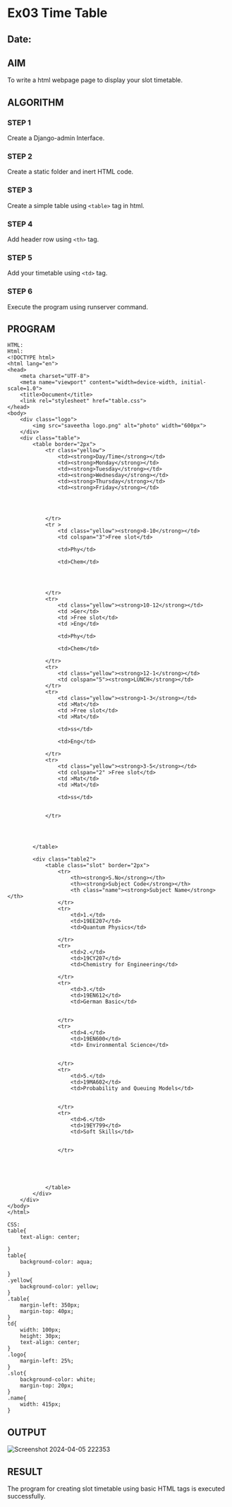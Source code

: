 # Ex03 Time Table
## Date:

## AIM
To write a html webpage page to display your slot timetable.

## ALGORITHM
### STEP 1
Create a Django-admin Interface.

### STEP 2
Create a static folder and inert HTML code.

### STEP 3
Create a simple table using ```<table>``` tag in html.

### STEP 4
Add header row using ```<th>``` tag.

### STEP 5
Add your timetable using ```<td>``` tag.

### STEP 6
Execute the program using runserver command.

## PROGRAM
~~~
HTML:
Html:
<!DOCTYPE html>
<html lang="en">
<head>
    <meta charset="UTF-8">
    <meta name="viewport" content="width=device-width, initial-scale=1.0">
    <title>Document</title>
    <link rel="stylesheet" href="table.css">
</head>
<body>
    <div class="logo">
        <img src="saveetha logo.png" alt="photo" width="600px">
    </div>
    <div class="table">
        <table border="2px">
            <tr class="yellow">
                <td><strong>Day/Time</strong></td>
                <td><strong>Monday</strong></td>
                <td><strong>Tuesday</strong></td>
                <td><strong>Wednesday</strong></td>
                <td><strong>Thursday</strong></td>
                <td><strong>Friday</strong></td>




            </tr>
            <tr >
                <td class="yellow"><strong>8-10</strong></td>
                <td colspan="3">Free slot</td>
                
                <td>Phy</td>
                
                <td>Chem</td>




            </tr>
            <tr>
                <td class="yellow"><strong>10-12</strong></td>
                <td >Ger</td>
                <td >Free slot</td>
                <td >Eng</td>
                
                <td>Phy</td>
                
                <td>Chem</td>

            </tr>
            <tr>
                <td class="yellow"><strong>12-1</strong></td>
                <td colspan="5"><strong>LUNCH</strong></td>
            </tr>
            <tr>
                <td class="yellow"><strong>1-3</strong></td>
                <td >Mat</td>
                <td >Free slot</td>
                <td >Mat</td>
                
                <td>ss</td>
                
                <td>Eng</td>

            </tr>
            <tr>
                <td class="yellow"><strong>3-5</strong></td>
                <td colspan="2" >Free slot</td>
                <td >Mat</td>
                <td >Mat</td>
                
                <td>ss</td>
                
                
            </tr>




        </table>

        <div class="table2">
            <table class="slot" border="2px">
                <tr>
                    <th><strong>S.No</strong></th>
                    <th><strong>Subject Code</strong></th>
                    <th class="name"><strong>Subject Name</strong></th>
                </tr>
                <tr>
                    <td>1.</td>
                    <td>19EE207</td>
                    <td>Quantum Physics</td>
                    
                </tr>
                <tr>
                    <td>2.</td>
                    <td>19CY207</td>
                    <td>Chemistry for Engineering</td>
                    
                </tr>
                <tr>
                    <td>3.</td>
                    <td>19EN612</td>
                    <td>German Basic</td>

                    
                </tr>
                <tr>
                    <td>4.</td>
                    <td>19EN600</td>
                    <td> Environmental Science</td>

                    
                </tr>
                <tr>
                    <td>5.</td>
                    <td>19MA602</td>
                    <td>Probability and Queuing Models</td>

                    
                </tr>
                <tr>
                    <td>6.</td>
                    <td>19EY799</td>
                    <td>Soft Skills</td>

                    
                </tr>





            </table>
        </div>
    </div>
</body>
</html>
~~~
~~~
CSS:
table{
    text-align: center;

}
table{
    background-color: aqua;
    
}
.yellow{
    background-color: yellow;
}
.table{
    margin-left: 350px;
    margin-top: 40px;
}
td{
    width: 100px;
    height: 30px;
    text-align: center;
}
.logo{
    margin-left: 25%;
}
.slot{
    background-color: white;
    margin-top: 20px;
}
.name{
    width: 415px;
}
~~~

## OUTPUT
![Screenshot 2024-04-05 222353](https://github.com/sreehari2315/slot/assets/139331590/d719ec87-27f8-4ade-bc96-f126cb5e6f30)


## RESULT
The program for creating slot timetable using basic HTML tags is executed successfully.
